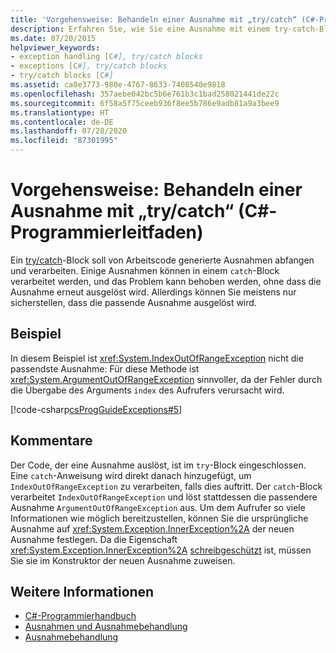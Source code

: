 ```yaml
---
title: 'Vorgehensweise: Behandeln einer Ausnahme mit „try/catch“ (C#-Programmierleitfaden)'
description: Erfahren Sie, wie Sie eine Ausnahme mit einem try-catch-Block behandeln. Hier finden Sie ein Codebeispiel und zusätzliche verfügbare Ressourcen.
ms.date: 07/20/2015
helpviewer_keywords:
- exception handling [C#], try/catch blocks
- exceptions [C#], try/catch blocks
- try/catch blocks [C#]
ms.assetid: ca8e3773-980e-4767-8633-7408540e9818
ms.openlocfilehash: 357aebe042bc5b6e761b3c1bad258021441de22c
ms.sourcegitcommit: 6f58a5f75ceeb936f8ee5b786e9adb81a9a3bee9
ms.translationtype: HT
ms.contentlocale: de-DE
ms.lasthandoff: 07/28/2020
ms.locfileid: "87301995"
---
```

# <a name="how-to-handle-an-exception-using-trycatch-c-programming-guide"></a>Vorgehensweise: Behandeln einer Ausnahme mit „try/catch“ (C#-Programmierleitfaden)
Ein [try/catch](../../language-reference/keywords/try-catch.md)-Block soll von Arbeitscode generierte Ausnahmen abfangen und verarbeiten. Einige Ausnahmen können in einem `catch`-Block verarbeitet werden, und das Problem kann behoben werden, ohne dass die Ausnahme erneut ausgelöst wird. Allerdings können Sie meistens nur sicherstellen, dass die passende Ausnahme ausgelöst wird.  
  
## <a name="example"></a>Beispiel  
 In diesem Beispiel ist <xref:System.IndexOutOfRangeException> nicht die passendste Ausnahme: Für diese Methode ist <xref:System.ArgumentOutOfRangeException> sinnvoller, da der Fehler durch die Übergabe des Arguments `index` des Aufrufers verursacht wird.  
  
 [!code-csharp[csProgGuideExceptions#5](~/samples/snippets/csharp/VS_Snippets_VBCSharp/csProgGuideExceptions/CS/Exceptions.cs#5)]  
  
## <a name="comments"></a>Kommentare  
 Der Code, der eine Ausnahme auslöst, ist im `try`-Block eingeschlossen. Eine `catch`-Anweisung wird direkt danach hinzugefügt, um `IndexOutOfRangeException` zu verarbeiten, falls dies auftritt. Der `catch`-Block verarbeitet `IndexOutOfRangeException` und löst stattdessen die passendere Ausnahme `ArgumentOutOfRangeException` aus. Um dem Aufrufer so viele Informationen wie möglich bereitzustellen, können Sie die ursprüngliche Ausnahme auf <xref:System.Exception.InnerException%2A> der neuen Ausnahme festlegen. Da die Eigenschaft <xref:System.Exception.InnerException%2A> [schreibgeschützt](../../properties.md#read-only) ist, müssen Sie sie im Konstruktor der neuen Ausnahme zuweisen.  
  
## <a name="see-also"></a>Weitere Informationen

- [C#-Programmierhandbuch](../index.md)
- [Ausnahmen und Ausnahmebehandlung](./index.md)
- [Ausnahmebehandlung](./exception-handling.md)
